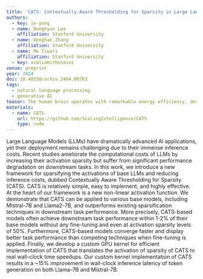 ```yaml
---
title: 'CATS: Contextually-Aware Thresholding for Sparsity in Large Language Models'
authors:
  - key: je-yong
  - name: Donghyun Lee
    affiliation: Stanford University
  - name: Genghan Zhang
    affiliation: Stanford University
  - name: Mo Tiwari
    affiliation: Stanford University
  - key: azaliamirhoseini
venue: preprint
year: 2024
doi: 10.48550/arXiv.2404.08763
tags:
  - natural language processing
  - generative AI
teaser: The human brain operates with remarkable energy efficiency, despite its complexity. Usually, a human brain activates only a sparse array of neurons at any given moment. Do state-of-the-art large language models (LLMs) behave similarly? Until recently, the answer was no. They typically exhibit over 99% non-zero activations during inference. However, our recent research unveils a surprising observation, LLMs activations are intrinsically sparse.
materials:
  - name: CATS
    url: https://github.com/ScalingIntelligence/CATS
    type: code
---
```

Large Language Models (LLMs) have dramatically advanced AI applications, yet their deployment remains challenging due to their immense inference costs. Recent studies ameliorate the computational costs of LLMs by increasing their activation sparsity but suffer from significant performance degradation on downstream tasks. In this work, we introduce a new framework for sparsifying the activations of base LLMs and reducing inference costs, dubbed Contextually Aware Thresholding for Sparsity (CATS). CATS is relatively simple, easy to implement, and highly effective. At the heart of our framework is a new non-linear activation function. We demonstrate that CATS can be applied to various base models, including Mistral-7B and Llama2-7B, and outperforms existing sparsification techniques in downstream task performance. More precisely, CATS-based models often achieve downstream task performance within 1-2% of their base models without any fine-tuning and even at activation sparsity levels of 50%. Furthermore, CATS-based models converge faster and display better task performance than competing techniques when fine-tuning is applied. Finally, we develop a custom GPU kernel for efficient implementation of CATS that translates the activation of sparsity of CATS to real wall-clock time speedups. Our custom kernel implementation of CATS results in a ~15% improvement in wall-clock inference latency of token generation on both Llama-7B and Mistral-7B.
